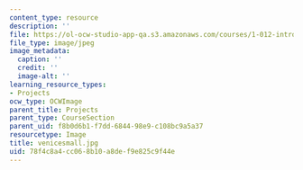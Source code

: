 ```yaml
---
content_type: resource
description: ''
file: https://ol-ocw-studio-app-qa.s3.amazonaws.com/courses/1-012-introduction-to-civil-engineering-design-spring-2002/78f4c8a4cc068b10a8def9e825c9f44e_venicesmall.jpg
file_type: image/jpeg
image_metadata:
  caption: ''
  credit: ''
  image-alt: ''
learning_resource_types:
- Projects
ocw_type: OCWImage
parent_title: Projects
parent_type: CourseSection
parent_uid: f8b0d6b1-f7dd-6844-98e9-c108bc9a5a37
resourcetype: Image
title: venicesmall.jpg
uid: 78f4c8a4-cc06-8b10-a8de-f9e825c9f44e
---
```

